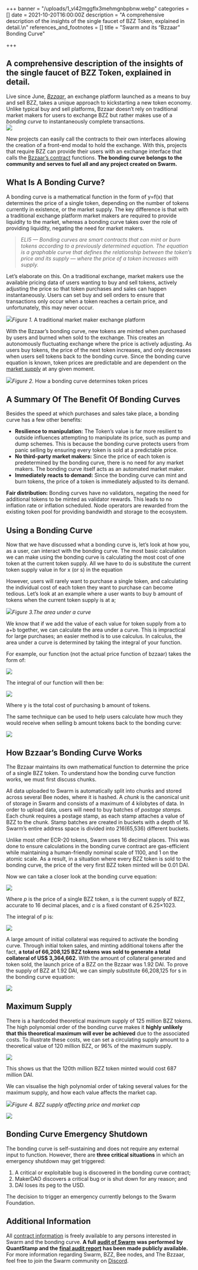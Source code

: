 +++
banner = "/uploads/1_vl42mggflx3mehmgnbpbnw.webp"
categories = []
date = 2021-10-20T16:00:00Z
description = "A comprehensive description of the insights of the single faucet of BZZ Token, explained in detail.\n"
references_and_footnotes = []
title = "Swarm and its “Bzzaar” Bonding Curve"

+++
## A comprehensive description of the insights of the single faucet of BZZ Token, explained in detail.

Live since June, [_Bzzaar_](https://bzz.exchange/), an exchange platform launched as a means to buy and sell BZZ, takes a unique approach to kickstarting a new token economy. Unlike typical buy and sell platforms, Bzzaar doesn’t rely on traditional market makers for users to exchange BZZ but rather makes use of a _bonding curve_ to instantaneously complete transactions.  
![](/uploads/1_kufyoxb7pdkg97dh_rsdba.webp)

New projects can easily call the contracts to their own interfaces allowing the creation of a front-end modal to hold the exchange. With this, projects that require BZZ can provide their users with an exchange interface that calls the [Bzzaar’s contract](https://etherscan.io/address/0x4f32ab778e85c4ad0cead54f8f82f5ee74d46904) functions. **The bonding curve belongs to the community and serves to fuel all and any project created on Swarm.**

## What Is A Bonding Curve?

A bonding curve is a mathematical function in the form of y=f(x) that determines the price of a single token, depending on the number of tokens currently in existence, or the market supply. The key difference is that with a traditional exchange platform market makers are required to provide liquidity to the market, whereas a bonding curve takes over the role of providing liquidity, negating the need for market makers.

> _ELI5 — Bonding curves are smart contracts that can mint or burn tokens according to a previously determined equation. The equation is a graphable curve that defines the relationship between the token’s price and its supply — where the price of a token increases with supply._

Let’s elaborate on this. On a traditional exchange, market makers use the available pricing data of users wanting to buy and sell tokens, actively adjusting the price so that token purchases and sales can happen instantaneously. Users can set buy and sell orders to ensure that transactions only occur when a token reaches a certain price, and unfortunately, this may never occur.

![](/uploads/0_ynwspei_iqw0tkzk.png)_Figure 1._ A traditional market maker exchange platform

With the Bzzaar’s bonding curve, new tokens are minted when purchased by users and burned when sold to the exchange. This creates an autonomously fluctuating exchange where the price is actively adjusting. As users buy tokens, the price of the next token increases, and only decreases when users sell tokens back to the bonding curve. Since the bonding curve equation is known, token prices are predictable and are dependent on the [market supply](https://tokenservice.ethswarm.org/circulating_supply) at any given moment.

![](/uploads/1_wj1i8em2olyfqtqsal2yeg.webp)_Figure 2._ How a bonding curve determines token prices

## A Summary Of The Benefit Of Bonding Curves

Besides the speed at which purchases and sales take place, a bonding curve has a few other benefits:

* **Resilience to manipulation:** The Token’s value is far more resilient to outside influences attempting to manipulate its price, such as pump and dump schemes. This is because the bonding curve protects users from panic selling by ensuring every token is sold at a predictable price.
* **No third-party market makers:** Since the price of each token is predetermined by the bonding curve, there is no need for any market makers. The bonding curve itself acts as an automated market maker.
* **Immediately reacts to demand:** Since the bonding curve can mint and burn tokens, the price of a token is immediately adjusted to its demand.

**Fair distribution:** Bonding curves have no validators, negating the need for additional tokens to be minted as validator rewards. This leads to no inflation rate or inflation scheduled. Node operators are rewarded from the existing token pool for providing bandwidth and storage to the ecosystem.

## Using a Bonding Curve

Now that we have discussed what a bonding curve is, let’s look at how you, as a user, can interact with the bonding curve. The most basic calculation we can make using the bonding curve is calculating the most cost of one token at the current token supply. All we have to do is substitute the current token supply value in for x (or s) in the equation

However, users will rarely want to purchase a single token, and calculating the individual cost of each token they want to purchase can become tedious. Let’s look at an example where a user wants to buy b amount of tokens when the current token supply is at a;

![](/uploads/1_ojek5av_ppa-wqwmqkdodg.webp)_Figure 3.The area under a curve_

We know that if we add the value of each value for token supply from a to a+b together, we can calculate the area under a curve. This is impractical for large purchases; an easier method is to use calculus. In calculus, the area under a curve is determined by taking the integral of your function.

For example, our function (not the actual price function of bzzaar) takes the form of:

![](/uploads/1_4gcefu_5-ru9b4j-ty3n8g.webp)

The integral of our function will then be:

![](/uploads/1_o-bw1l_t_f2e_htrss8eva.webp)

Where y is the total cost of purchasing b amount of tokens.

The same technique can be used to help users calculate how much they would receive when selling b amount tokens back to the bonding curve:

![](/uploads/1_mgd42gtnpvp7rbjdoljrng.webp)

## How Bzzaar’s Bonding Curve Works

The Bzzaar maintains its own mathematical function to determine the price of a single BZZ token. To understand how the bonding curve function works, we must first discuss chunks.

All data uploaded to Swarm is automatically split into chunks and stored across several Bee nodes, where it is hashed. A _chunk_ is the canonical unit of storage in Swarm and consists of a maximum of 4 kilobytes of data. In order to upload data, users will need to buy batches of _postage stamps._ Each chunk requires a postage stamp, as each stamp attaches a value of BZZ to the chunk. Stamp batches are created in buckets with a depth of 16. Swarm’s entire address space is divided into 216(65,536) different buckets.

Unlike most other ECR-20 tokens, Swarm uses 16 decimal places. This was done to ensure calculations in the bonding curve contract are gas-efficient while maintaining a human-friendly nominal scale of 1100, and 1 on the atomic scale. As a result, in a situation where every BZZ token is sold to the bonding curve, the price of the very first BZZ token minted will be 0.01 DAI.

Now we can take a closer look at the bonding curve equation:

![](/uploads/1_lnbj3p4nndxwo5pv78y15q.webp)

Where _p_ is the price of a single BZZ token, _s_ is the current supply of BZZ, accurate to 16 decimal places, and _c_ is a fixed constant of 6.25×1023.

The integral of p is:

![](/uploads/1_dl-8njmd7rcx6ggyqur6tg.webp)

A large amount of initial collateral was required to activate the bonding curve. Through initial token sales, and minting additional tokens after the fact, **a total of 66,208,125 BZZ tokens was sold to generate a total collateral of US$ 3,364,662.** With the amount of collateral generated and token sold, the launch price of a BZZ on the Bzzaar was 1.92 DAI. To prove the supply of BZZ at 1.92 DAI, we can simply substitute 66,208,125 for s in the bonding curve equation:

![](/uploads/1_2fdcjvcxzreej2053oosag.webp)

## Maximum Supply

There is a hardcoded theoretical maximum supply of 125 million BZZ tokens. The high polynomial order of the bonding curve makes it **highly unlikely that this theoretical maximum will ever be achieved** due to the associated costs. To illustrate these costs, we can set a circulating supply amount to a theoretical value of 120 million BZZ, or 96% of the maximum supply.

![](/uploads/1_9tuam7nvqwkws5w_kwqpiq.webp)

This shows us that the 120th million BZZ token minted would cost 687 million DAI.

We can visualise the high polynomial order of taking several values for the maximum supply, and how each value affects the market cap.

![](/uploads/0_pn3uz-0z2a5n_l-b.png)_Figure 4. BZZ supply affecting price and market cap_

![](/uploads/1_jz2abcajzk4-awhrrftqcw.webp)

## Bonding Curve Emergency Shutdown

The bonding curve is self-sustaining and does not require any external input to function. However, there are **three critical situations** in which an emergency shutdown may get triggered:

1. A critical or exploitable bug is discovered in the bonding curve contract;
2. MakerDAO discovers a critical bug or is shut down for any reason; and
3. DAI loses its peg to the USD.

The decision to trigger an emergency currently belongs to the Swarm Foundation.

## Additional Information

All [contract information](https://github.com/ethersphere/bzzaar-contracts) is freely available to any persons interested in Swarm and the bonding curve. **A full** [**audit of Swarm**](https://github.com/ethersphere/bzzaar-contracts/tree/v1.0.0) **was performed by QuantStamp and the** [**final audit report**](https://github.com/ethersphere/bzzaar-contracts/blob/v1.0.0/audit/Buzzar_final_audit_report.pdf) **has been made publicly available.** For more information regarding Swarm, BZZ, Bee nodes, and The Bzzaar, feel free to join the Swarm community on [Discord](https://discord.gg/GU22h2utj6).